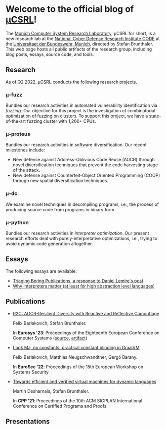 # Welcome to the official blog of [μCSRL](https://www.unibw.de/ucsrl-en)!

The [Munich Computer System Research Laboratory](https://www.unibw.de/ucsrl-en), μCSRL for short, is a new research lab at the [National Cyber Defense Research Institute CODE](https://www.unibw.de/code) at the [Universitaet der Bundeswehr, Munich](https://www.unibw.de), directed by Stefan Brunthaler.
This web page hosts all public artifacts of the research group, including blog posts, essays, source code, and tools.

## Research
As of Q2 2022, μCSRL conducts the following research projects.

### μ-fuzz
Bundles our research activities in automated vulnerability identification via *fuzzing*.
Our objective for this project is the investigation of combinatorial optimization of fuzzing on clusters.
To support this project, we have a state-of-the-art fuzzing cluster with 1,200+ CPUs.

### μ-proteus
Bundles our research activities in software diversification. Our recent milestones include:
- New defense against Address-Oblivious Code Reuse (AOCR) through novel diversification techniques that prevent the code harvesting stage of the attack.
- New defense against Counterfeit-Object Oriented Programming (COOP) through new spatial diversification techniques.

### μ-dc
We examine novel techniques in decompiling programs, i.e., the process of producing source code from programs in binary form.

### μ-python
Bundles our research activities in *interpreter optimization*.
Our present research efforts deal with purely-interpretative optimizations, i.e., trying to avoid dynamic code generation altogether.


## Essays
The following essays are available:
- [Triaging Boring Publications, a response to Daniel Lemire's post](essays/20210102-academic-ills.md)
- [Why interpreters matter (at least for high abstraction level languages)](essays/20120712-why-interpreters.md)


## Publications
* [R2C: AOCR-Resilient Diversity with Reactive and Reflective Camouflage](publications/r2c-eurosys23.pdf)
  
  Felix Berlakovich, Stefan Brunthaler.
  
  In **Eurosys '23**: Proceedings of the Eighteenth European Conference on Computer Systems ([source](https://github.com/ucsrl/r2c-llvm), [artifact](https://doi.org/10.5281/zenodo.7728972))

* [Look Ma, no constants: practical constant blinding in GraalVM](publications/constant-blinding-eurosec22.pdf)

  Felix Berlakovich, Matthias Neugschwandtner, Gergö Barany.

  In **EuroSec '22**: Proceedings of the 15th European Workshop on Systems Security

* [Towards efficient and verified virtual machines for dynamic languages](publications/verified-machines-cpp21.pdf)

  Martin Desharnais, Stefan Brunthaler.

  In **CPP '21**: Proceedings of the 10th ACM SIGPLAN International Conference on Certified Programs and Proofs

## Presentations
